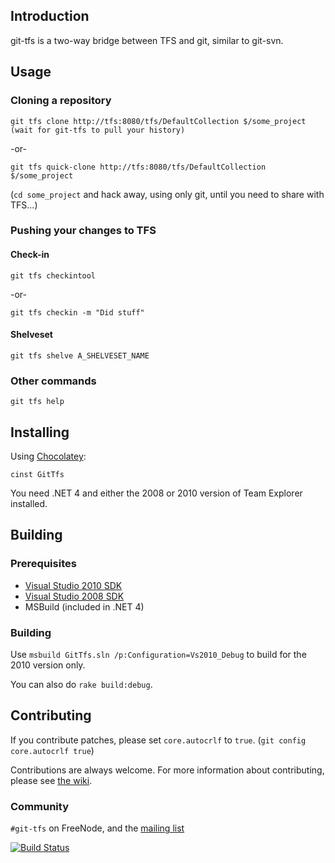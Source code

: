 ## Introduction

git-tfs is a two-way bridge between TFS and git, similar to git-svn.

## Usage

### Cloning a repository

    git tfs clone http://tfs:8080/tfs/DefaultCollection $/some_project
    (wait for git-tfs to pull your history)

-or-

    git tfs quick-clone http://tfs:8080/tfs/DefaultCollection $/some_project

(`cd some_project` and hack away, using only git, until you need to share with TFS...)

### Pushing your changes to TFS

#### Check-in

    git tfs checkintool 

-or-

    git tfs checkin -m "Did stuff"

#### Shelveset

    git tfs shelve A_SHELVESET_NAME

### Other commands

    git tfs help


## Installing

Using [Chocolatey](http://chocolatey.org/):

``` cinst GitTfs ```

You need .NET 4 and either the 2008 or 2010 version of Team Explorer installed.

## Building

### Prerequisites 

* [Visual Studio 2010 SDK](http://www.microsoft.com/downloads/en/details.aspx?FamilyID=21307C23-F0FF-4EF2-A0A4-DCA54DDB1E21&displaylang=en)
* [Visual Studio 2008 SDK](http://www.microsoft.com/download/en/details.aspx?id=21827)
* MSBuild (included in .NET 4) 

### Building

Use `msbuild GitTfs.sln /p:Configuration=Vs2010_Debug` to build for the 2010 version only.

You can also do `rake build:debug`.

## Contributing

If you contribute patches, please set `core.autocrlf` to `true`. (`git config core.autocrlf true`)


Contributions are always welcome. For more information about contributing,
please see [the wiki](http://github.com/git-tfs/git-tfs/wiki/Contributing).

### Community

`#git-tfs` on FreeNode, and the [mailing list](https://groups.google.com/group/git-tfs-dev)


[![Build Status](https://secure.travis-ci.org/git-tfs/git-tfs.png)](http://travis-ci.org/git-tfs/git-tfs)
